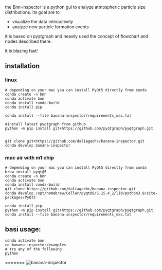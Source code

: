 the Bnn-inspector is a python gui to analyze atmospheric
particle size distributions. 
Its goal are to
 - visualize the data interactively 
 - analyze new particle formation events
 
it is based on pyqtgraph and heavily used the concept of flowchart and nodes described there. 

it is blazing fast! 

## installation

### linux
```shell
# depending on your mac you can install PyQt5 directly from conda
conda create -n bnn
conda activate bnn
conda install conda-build
conda install pip

conda install --file banana-inspector/requirements_mac.txt

#install latest pyqtgraph from github 
python -m pip install git+https://github.com/pyqtgraph/pyqtgraph.git


git clone git+https://github.com/daliagachc/banana-inspector.git
conda develop banana-inspector

```


### mac air with m1 chip 
```shell
# depending on your mac you can install PyQt5 directly from conda
brew install pyqt@5
conda create -n bnn
conda activate bnn
conda install conda-build
git clone https://github.com/daliagachc/banana-inspector.git
conda develop /opt/homebrew/Cellar/pyqt@5/5.15.4_2/lib/python3.9/site-packages/PyQt5

conda install pip
python -m pip install git+https://github.com/pyqtgraph/pyqtgraph.git
conda install --file banana-inspector/requirements_mac.txt

```

## basi usage: 

```shell
conda activate bnn 
cd banana-inspector/examples
# try any of the following 
python 
```
=======
![banana-inspector](https://user-images.githubusercontent.com/15239248/135773459-d1e0a308-5cb7-40f1-af52-069ef922c623.gif)


